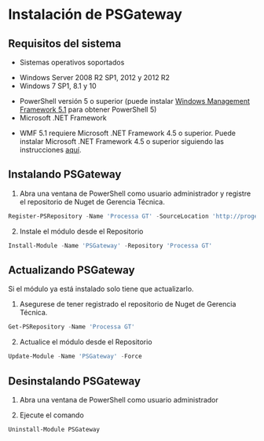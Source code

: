 # Instalación de PSGateway

## Requisitos del sistema


* Sistemas operativos soportados
- Windows Server 2008 R2 SP1, 2012 y 2012 R2
- Windows 7 SP1, 8.1 y 10
* PowerShell versión 5 o superior (puede instalar [Windows Management Framework 5.1](https://www.microsoft.com/en-us/download/details.aspx?id=54616) para obtener PowerShell 5)
* Microsoft .NET Framework
- WMF 5.1 requiere Microsoft .NET Framework 4.5 o superior. Puede instalar Microsoft .NET Framework 4.5 o superior siguiendo las instrucciones [aquí](https://docs.microsoft.com/en-us/dotnet/framework/install/guide-for-developers).

## Instalando PSGateway

1. Abra una ventana de PowerShell como usuario administrador y registre el repositorio de Nuget de Gerencia Técnica.
```powershell
Register-PSRepository -Name 'Processa GT' -SourceLocation 'http://proget:8020/nuget/PowerShell' -InstallationPolicy Trusted
```

2. Instale el módulo desde el Repositorio
```powershell
Install-Module -Name 'PSGateway' -Repository 'Processa GT'
```

## Actualizando PSGateway

Si el módulo ya está instalado solo tiene que actualizarlo. 

1. Asegurese de tener registrado el repositorio de Nuget de Gerencia Técnica.
```powershell
Get-PSRepository -Name 'Processa GT'
```

2. Actualice el módulo desde el Repositorio
```powershell
Update-Module -Name 'PSGateway' -Force
```

## Desinstalando PSGateway

1. Abra una ventana de PowerShell como usuario administrador

2. Ejecute el comando
```
Uninstall-Module PSGateway
```